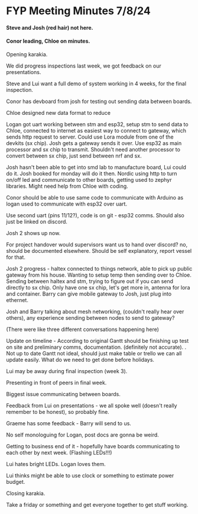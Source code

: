 # FYP Meeting Minutes 7/8/24

#### Steve and Josh (red hair) not here.

#### Conor leading, Chloe on minutes.

Opening karakia.

We did progress inspections last week, we got feedback on our presentations.

Steve and Lui want a full demo of system working in 4 weeks, for the final inspection.

Conor has devboard from josh for testing out sending data between boards.

Chloe designed new data format to reduce

Logan got uart working between stm and esp32, setup stm to send data to Chloe, connected to internet as easiest way to connect to gateway, which sends http request to server.
Could use Lora module from one of the devkits (sx chip). 
Josh gets a gateway sends it over. Use esp32 as main processor and sx chip to transmit. Shouldn't need another processor to convert between sx chip, just send between nrf and sx.

Josh hasn't been able to get into smd lab to manufacture board, Lui could do it. Josh booked for monday will do it then.
Nordic using http to turn on/off led and communicate to other boards, getting used to zephyr libraries. Might need help from Chloe with coding.

Conor should be able to use same code to communicate with Arduino as logan used to communicate with esp32 over uart.

Use second uart (pins 11/12?), code is on git - esp32 comms. Should also just be linked on discord.

Josh 2 shows up now.

For project handover would supervisors want us to hand over discord? no, should be documented elsewhere. Should be self explanatory, report vessel for that.

Josh 2 progress - haltex connected to things network, able to pick up public gateway from his house. Wanting to setup temp then sending over to Chloe. Sending between haltex and stm, trying to figure out if you can send directly to sx chip. 
Only have one sx chip, let's get more in, antenna for lora and container. Barry can give mobile gateway to Josh, just plug into ethernet.

Josh and Barry talking about mesh networking, (couldn't really hear over others), any experience sending between nodes to send to gateway?

(There were like three different conversations happening here)

Update on timeline - According to original Gantt should be finishing up test on site and preliminary comms, documentation. (definitely not accurate). . Not up to date Gantt not ideal, should just make table or trello we can all update easily. What do we need to get done before holidays.

Lui may be away during final inspection (week 3).

Presenting in front of peers in final week.

Biggest issue communicating between boards.

Feedback from Lui on presentations - we all spoke well (doesn't really remember to be honest), so probably fine.

Graeme has some feedback - Barry will send to us.

No self monologuing for Logan, post docs are gonna be weird.

Getting to business end of it - hopefully have boards communicating to each other by next week. (Flashing LEDs!!!)

Lui hates bright LEDs. Logan loves them.

Lui thinks might be able to use clock or something to estimate power budget.

Closing karakia.

Take a friday or something and get everyone together to get stuff working.